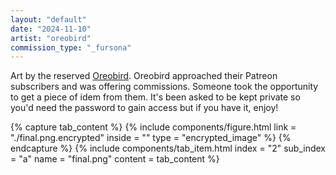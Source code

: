 ```yaml
---
layout: "default"
date: "2024-11-10"
artist: "oreobird"
commission_type: "_fursona"
---
```


Art by the reserved [Oreobird](https://www.furaffinity.net/user/oreobird/). Oreobird approached their Patreon subscribers and was offering commissions. Someone took the opportunity to get a piece of idem from them. It's been asked to be kept private so you'd need the password to gain access but if you have it, enjoy!

<script src="/static/image_encryption/encryption_utils.js"></script>
<div class="tab-wrapper">
	{% capture tab_content %}
		{% include components/figure.html 
			link = "./final.png.encrypted"
			inside = ""
			type = "encrypted_image"
		%}
	{% endcapture %}
	{% include components/tab_item.html 
		index = "2" sub_index = "a"
		name = "final.png"
		content = tab_content
	%}
</div>